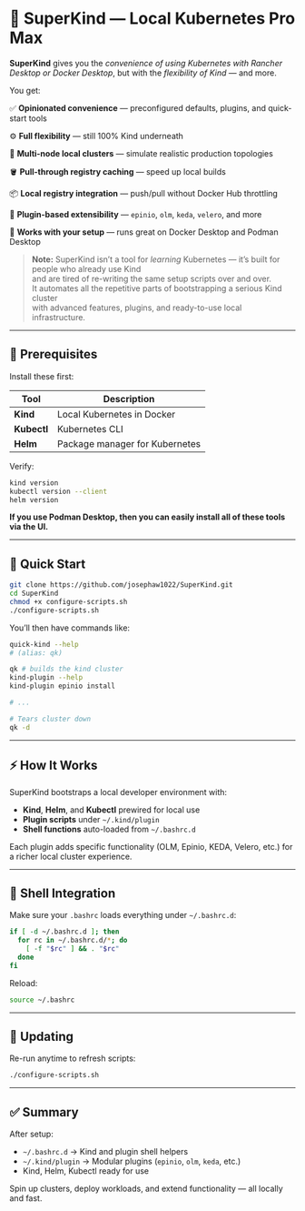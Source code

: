 # 🧩 SuperKind — Local Kubernetes Pro Max

**SuperKind** gives you the _convenience of using Kubernetes with Rancher Desktop or Docker Desktop_, but with the _flexibility of Kind_ — and more.

You get:

✅ **Opinionated convenience** — preconfigured defaults, plugins, and quick-start tools

⚙️ **Full flexibility** — still 100% Kind underneath

🧩 **Multi-node local clusters** — simulate realistic production topologies

🪣 **Pull-through registry caching** — speed up local builds

📦 **Local registry integration** — push/pull without Docker Hub throttling

🔌 **Plugin-based extensibility** — `epinio`, `olm`, `keda`, `velero`, and more

🧱 **Works with your setup** — runs great on Docker Desktop and Podman Desktop

> **Note:** SuperKind isn’t a tool for _learning_ Kubernetes — it’s built for people who already use Kind  
> and are tired of re-writing the same setup scripts over and over.  
> It automates all the repetitive parts of bootstrapping a serious Kind cluster  
> with advanced features, plugins, and ready-to-use local infrastructure.

---

## 🧰 Prerequisites

Install these first:

| Tool        | Description                    |
| ----------- | ------------------------------ |
| **Kind**    | Local Kubernetes in Docker     |
| **Kubectl** | Kubernetes CLI                 |
| **Helm**    | Package manager for Kubernetes |

Verify:

```bash
kind version
kubectl version --client
helm version
```

**If you use Podman Desktop, then you can easily install all of these tools via the UI.**

---

## 🚀 Quick Start

```bash
git clone https://github.com/josephaw1022/SuperKind.git
cd SuperKind
chmod +x configure-scripts.sh
./configure-scripts.sh
```

You’ll then have commands like:

```bash
quick-kind --help
# (alias: qk)

qk # builds the kind cluster
kind-plugin --help
kind-plugin epinio install

# ... 

# Tears cluster down
qk -d
```

---

## ⚡ How It Works

SuperKind bootstraps a local developer environment with:

- **Kind**, **Helm**, and **Kubectl** prewired for local use
- **Plugin scripts** under `~/.kind/plugin`
- **Shell functions** auto-loaded from `~/.bashrc.d`

Each plugin adds specific functionality (OLM, Epinio, KEDA, Velero, etc.) for a richer local cluster experience.

---

## 🧩 Shell Integration

Make sure your `.bashrc` loads everything under `~/.bashrc.d`:

```bash
if [ -d ~/.bashrc.d ]; then
  for rc in ~/.bashrc.d/*; do
    [ -f "$rc" ] && . "$rc"
  done
fi
```

Reload:

```bash
source ~/.bashrc
```

---

## 🔁 Updating

Re-run anytime to refresh scripts:

```bash
./configure-scripts.sh
```

---

## ✅ Summary

After setup:

- `~/.bashrc.d` → Kind and plugin shell helpers
- `~/.kind/plugin` → Modular plugins (`epinio`, `olm`, `keda`, etc.)
- Kind, Helm, Kubectl ready for use

Spin up clusters, deploy workloads, and extend functionality — all locally and fast.
